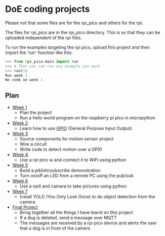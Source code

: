 # DoE coding projects

Please not that some files are for the rpi_pico and others for the rpi.

The files for rpi_pico are in the rpi_pico directory.  This is so that they can be uploaded independent of the rpi files.

To run the examples targeting the rpi pico, upload this project and then import the 'run' function like this:

```python
>>> from rpi_pico.main import run
>>> # Then you can run any example you want
>>> run(1)
Run week 1
No code in week 1
```

## Plan
- [Week 1](./rpi_pico/Week_1/Week_1.md)
    - Plan the project
    - Run a hello world program on the raspberry pi pico in micropython
- [Week 2](./rpi_pico/Week_2/Week_2.md)
    - Learn how to use [GPIO](https://en.wikipedia.org/wiki/General-purpose_input/output#:~:text=A%20general%2Dpurpose%20input%2Foutput,and%20is%20controllable%20by%20software.)
    (General Purpose Input Output)
- [Week 3](./rpi_pico/Week_3/Week_3.md)
    - Source components for motion sensor project 
    - Wire a circuit 
    - Write code to detect motion over a GPIO
- [Week 4](./rpi_pico/Week_4/Week_4.md)
    - Use a rpi pico w and connect it to WiFi using python
- [Week 5](./rpi_pico/Week_5/Week_5.md)
    - Build a piblish/subscribe demonstration
    - Turn on/off an LED from a remote PC using the pub/sub
- [Week 6](./Week_6/Week_6.md)
    - Use a rpi4 and camera to take pictures using python
- [Week 7](./Week_7/Week_7.md)
    - Install YOLO (You Only Look Once) to do object detection from the camera
- [Final Project](./Final_project/Final_project.md)
    - Bring together all the things I have learnt on this project
    - If a dog is deteted, send a message over MQTT
    - The messages are received by a rpi pico device and alerts the user that a dog is in front of the camers